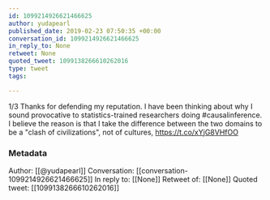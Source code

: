 ```yaml
---
id: 1099214926621466625
author: yudapearl
published_date: 2019-02-23 07:50:35 +00:00
conversation_id: 1099214926621466625
in_reply_to: None
retweet: None
quoted_tweet: 1099138266610262016
type: tweet
tags:

---
```


1/3
Thanks for defending my reputation. I have been thinking about why I sound provocative to statistics-trained researchers doing #causalinference. I believe the reason is that I take the difference between the two domains to be
a "clash of civilizations", not of cultures, https://t.co/xYjG8VHfOO

### Metadata

Author: [[@yudapearl]]
Conversation: [[conversation-1099214926621466625]]
In reply to: [[None]]
Retweet of: [[None]]
Quoted tweet: [[1099138266610262016]]

